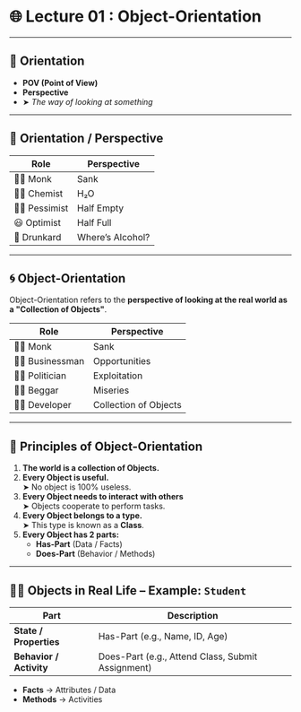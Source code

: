 # 🌐 Lecture 01 : Object-Orientation

---

## 🔹 Orientation

- **POV (Point of View)**  
- **Perspective**  
- ➤ *The way of looking at something*

---

## 🔭 Orientation / Perspective

| Role         | Perspective         |
|--------------|---------------------|
| 👳‍♂️ Monk      | Sank                |
| 👨‍🔬 Chemist    | H₂O                 |
| 👨‍⚖️ Pessimist  | Half Empty          |
| 😃 Optimist   | Half Full           |
| 🍷 Drunkard   | Where’s Alcohol?    |

---

## 🌀 Object-Orientation

Object-Orientation refers to the **perspective of looking at the real world as a "Collection of Objects"**.

| Role              | Perspective            |
|-------------------|-----------------------|
| 👳‍♂️ Monk          | Sank                  |
| 🧑‍💼 Businessman   | Opportunities         |
| 🧑‍⚖️ Politician     | Exploitation          |
| 🧑‍⚕️ Beggar         | Miseries              |
| 👨‍💻 Developer      | Collection of Objects |

---

## 📜 Principles of Object-Orientation

1. **The world is a collection of Objects.**
2. **Every Object is useful.**  
   ➤ No object is 100% useless.
3. **Every Object needs to interact with others**  
   ➤ Objects cooperate to perform tasks.
4. **Every Object belongs to a type.**  
   ➤ This type is known as a **Class**.
5. **Every Object has 2 parts:**  
   - **Has-Part** (Data / Facts)  
   - **Does-Part** (Behavior / Methods)

---

## 🧍‍♂️ Objects in Real Life – Example: `Student`

| Part                  | Description                                 |
|-----------------------|---------------------------------------------|
| **State / Properties**| Has-Part (e.g., Name, ID, Age)              |
| **Behavior / Activity**| Does-Part (e.g., Attend Class, Submit Assignment) |

- **Facts** → Attributes / Data  
- **Methods** → Activities
